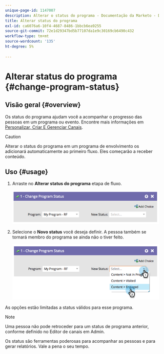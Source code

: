 ```yaml
---
unique-page-id: 1147007
description: Alterar o status do programa - Documentação da Marketo - Documentação do produto
title: Alterar status do programa
exl-id: ca6076a6-10f4-4687-8486-1bbcb6ea9255
source-git-commit: 72e1d29347bd5b77107da1e9c30169cb6490c432
workflow-type: tm+mt
source-wordcount: '135'
ht-degree: 5%

---
```


# Alterar status do programa {#change-program-status}

## Visão geral {#overview}

Os status do programa ajudam você a acompanhar o progresso das pessoas em um programa ou evento. Encontre mais informações em [Personalizar, Criar E Gerenciar Canais](/help/marketo/product-docs/administration/tags/create-a-program-channel.md).

>[!CAUTION]
>
>Alterar o status do programa em um programa de envolvimento os adicionará automaticamente ao primeiro fluxo. Eles começarão a receber conteúdo.

## Uso {#usage}

1. Arraste no **Alterar status do programa** etapa de fluxo.

   ![](assets/image2014-9-22-14-3a43-3a34.png)

1. Selecione o **Novo status** você deseja definir. A pessoa também se tornará membro do programa se ainda não o tiver feito.

   ![](assets/image2014-9-22-14-3a43-3a45.png)

As opções estão limitadas a status válidos para esse programa.

>[!NOTE]
>
>Uma pessoa não pode retroceder para um status de programa anterior, conforme definido no Editor de canais em Admin.

Os status são ferramentas poderosas para acompanhar as pessoas e para gerar relatórios. Vale a pena o seu tempo.
